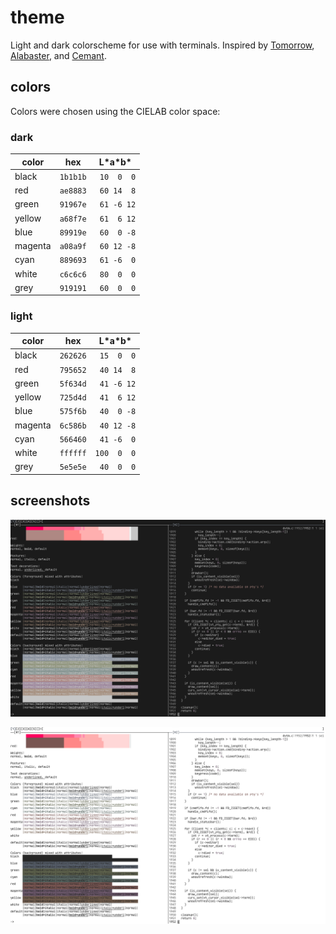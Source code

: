 # theme

Light and dark colorscheme for use with terminals. Inspired by
[Tomorrow](https://github.com/chriskempson/tomorrow-theme),
[Alabaster](https://github.com/tonsky/sublime-scheme-alabaster), and
[Cemant](https://github.com/blobject/cemant).

## colors

Colors were chosen using the CIELAB color space:

### dark

| color   | hex      | L\*a\*b\*   |
|---------|----------|-------------|
| black   | `1b1b1b` | ` 10  0  0` |
| red     | `ae8883` | ` 60 14  8` |
| green   | `91967e` | ` 61 -6 12` |
| yellow  | `a68f7e` | ` 61  6 12` |
| blue    | `89919e` | ` 60  0 -8` |
| magenta | `a08a9f` | ` 60 12 -8` |
| cyan    | `889693` | ` 61 -6  0` |
| white   | `c6c6c6` | ` 80  0  0` |
| grey    | `919191` | ` 60  0  0` |

### light

| color   | hex      | L\*a\*b\*   |
|---------|----------|-------------|
| black   | `262626` | ` 15  0  0` |
| red     | `795652` | ` 40 14  8` |
| green   | `5f634d` | ` 41 -6 12` |
| yellow  | `725d4d` | ` 41  6 12` |
| blue    | `575f6b` | ` 40  0 -8` |
| magenta | `6c586b` | ` 40 12 -8` |
| cyan    | `566460` | ` 41 -6  0` |
| white   | `ffffff` | `100  0  0` |
| grey    | `5e5e5e` | ` 40  0  0` |

## screenshots

![dark msgcat, kakoune](./_img/dark/ss.png)

![light msgcat, kakoune](./_img/light/ss.png)
